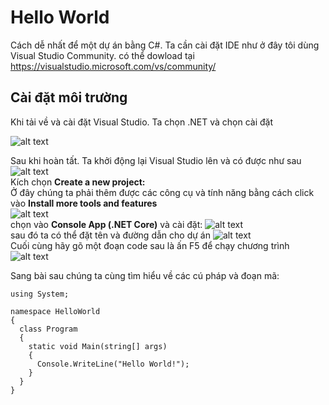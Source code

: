# Hello World  
Cách dễ nhất để  một dự án bằng C#. Ta cần cài đặt IDE như ở đây tôi dùng Visual Studio Community. có thể dowload tại https://visualstudio.microsoft.com/vs/community/  
## Cài đặt môi trường
Khi tải về và cài đặt Visual Studio. Ta chọn .NET và chọn cài đặt

![alt text](https://www.w3schools.com/cs/Workload.png)  

Sau khi hoàn tất. Ta khởi động lại Visual Studio lên và có được như sau  
![alt text](https://www.w3schools.com/cs/Newproject.png)  
Kích chọn **Create a new project:**  
Ở đây chúng ta phải thêm được các công cụ và tính năng bằng cách click vào **Install more tools and features**  
![alt text](https://www.w3schools.com/cs/Newproject2.png)  
chọn vào **Console App (.NET Core)** và cài đặt:
![alt text](https://www.w3schools.com/cs/Consoleapp.png)  
sau đó ta có thể đặt tên và đường dẫn cho dự án
![alt text](https://www.w3schools.com/cs/saveas.png)  
Cuối cùng hãy gõ một đoạn code sau là ấn F5 để chạy chương trình  
![alt text](https://www.w3schools.com/cs/Program.png)

Sang bài sau chúng ta cùng tìm hiểu về các cú pháp và đoạn mã:  
```
using System;

namespace HelloWorld
{
  class Program
  {
    static void Main(string[] args)
    {
      Console.WriteLine("Hello World!");    
    }
  }
}
```

